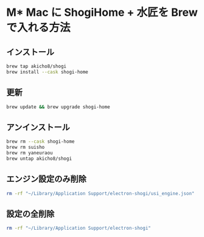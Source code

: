 # M* Mac に ShogiHome + 水匠を Brew で入れる方法

## インストール

```sh
brew tap akicho8/shogi
brew install --cask shogi-home
```

## 更新

```sh
brew update && brew upgrade shogi-home
```

## アンインストール

```sh
brew rm --cask shogi-home
brew rm suisho
brew rm yaneuraou
brew untap akicho8/shogi
```

## エンジン設定のみ削除

```sh
rm -rf "~/Library/Application Support/electron-shogi/usi_engine.json"
```

## 設定の全削除

```sh
rm -rf "~/Library/Application Support/electron-shogi"
```
